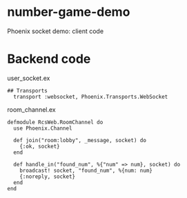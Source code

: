 # number-game-demo
Phoenix socket demo: client code


# Backend code

user_socket.ex
```
## Transports
  transport :websocket, Phoenix.Transports.WebSocket
```

room_channel.ex
```
defmodule RcsWeb.RoomChannel do
  use Phoenix.Channel

  def join("room:lobby", _message, socket) do
    {:ok, socket}
  end

  def handle_in("found_num", %{"num" => num}, socket) do
    broadcast! socket, "found_num", %{num: num}
    {:noreply, socket}
  end
end

```

